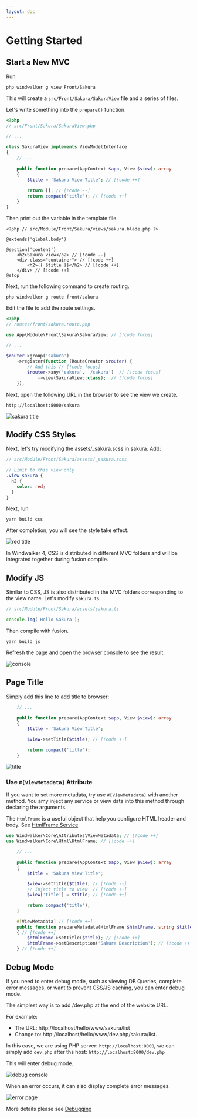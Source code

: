 ```yaml
---
layout: doc
---
```


# Getting Started

## Start a New MVC

Run

```shell
php windwalker g view Front/Sakura
```

This will create a `src/Front/Sakura/SakuraView` file and a series of files.

Let's write something into the `prepare()` function.

```php 
<?php
// src/Front/Sakura/SakuraView.php

// ...

class SakuraView implements ViewModelInterface
{
    // ...
    
    public function prepare(AppContext $app, View $view): array
    {
        $title = 'Sakura View Title'; // [!code ++]
        
        return []; // [!code --]
        return compact('title'); // [!code ++]
    }
}

```

Then print out the variable in the template file.

```blade
<?php // src/Module/Front/Sakura/views/sakura.blade.php ?>

@extends('global.body')

@section('content')
    <h2>Sakura view</h2> // [!code --]
    <div class="container"> // [!code ++]
        <h2>{{ $title }}</h2> // [!code ++]
    </div> // [!code ++]
@stop

```

Next, run the following command to create routing.

```shell
php windwalker g route front/sakura
```

Edit the file to add the route settings.

```php 
<?php
// routes/front/sakura.route.php

use App\Module\Front\Sakura\SakuraView; // [!code focus]

// ...

$router->group('sakura')
    ->register(function (RouteCreator $router) {
        // Add this // [!code focus]
        $router->any('sakura', '/sakura')  // [!code focus]
            ->view(SakuraView::class);  // [!code focus]
    });
```

Next, open the following URL in the browser to see the view we create.

``` 
http://localhost:8000/sakura
```

![sakura title](https://github.com/lyrasoft/ww4tut/assets/1639206/b6fef366-9f95-4144-a645-bba6881d0e13)

## Modify CSS Styles

Next, let's try modifying the assets/_sakura.scss in sakura. Add:

```scss
// src/Module/Front/Sakura/assets/_sakura.scss

// Limit to this view only
.view-sakura {
  h2 {
    color: red;
  }
}

```

Next, run

``` 
yarn build css
```

After completion, you will see the style take effect.

![red title](https://github.com/lyrasoft/ww4tut/assets/1639206/93d0d2f7-82f9-449c-8b8a-af398761bef9)

In Windwalker 4, CSS is distributed in different MVC folders and will be integrated together during fusion compile.

## Modify JS

Similar to CSS, JS is also distributed in the MVC folders corresponding to the view name. Let's modify `sakura.ts`.

```ts
// src/Module/Front/Sakura/assets/sakura.ts

console.log('Hello Sakura');

```

Then compile with fusion.

``` 
yarn build js
```

Refresh the page and open the browser console to see the result.

![console](https://github.com/lyrasoft/ww4tut/assets/1639206/bd458e36-1560-4e4d-a513-966a7053f0d2)

## Page Title

Simply add this line to add title to browser:

```php
    // ...

    public function prepare(AppContext $app, View $view): array
    {
        $title = 'Sakura View Title';

        $view->setTitle($title); // [!code ++]

        return compact('title');
    }
```

![title](https://github.com/windwalker-io/framework/assets/1639206/92ca07b3-88ce-4c47-97a5-2c34c3858df8)

### Use `#[ViewMetadata]` Attribute

If you want to set more metadata, try use `#[ViewMetadata]` with another method. You amy inject any service or view data into this method through declaring the arguments.

The `HtmlFrame` is a useful object that help you configure HTML header and body. See [HtmlFrame Service](../../framework/html-frame.md)

```php
use Windwalker\Core\Attributes\ViewMetadata; // [!code ++]
use Windwalker\Core\Html\HtmlFrame; // [!code ++]

    // ...

    public function prepare(AppContext $app, View $view): array
    {
        $title = 'Sakura View Title';

        $view->setTitle($title); // [!code --]
        // Inject title to view  // [!code ++]
        $view['title'] = $title; // [!code ++]

        return compact('title');
    }

    #[ViewMetadata] // [!code ++]
    public function prepareMetadata(HtmlFrame $htmlFrame, string $title): void // [!code ++]
    { // [!code ++]
        $htmlFrame->setTitle($title); // [!code ++]
        $htmlFrame->setDescription('Sakura Description'); // [!code ++]
    } // [!code ++]
```

## Debug Mode

If you need to enter debug mode, such as viewing DB Queries, complete error messages, or want to prevent CSS/JS caching, you can enter debug mode.

The simplest way is to add /dev.php at the end of the website URL.

For example: 
- The URL: http://localhost/hello/www/sakura/list 
- Change to: http://localhost/hello/www/dev.php/sakura/list.

In this case, we are using PHP server: `http://localhost:8000`, we can simply add `dev.php` after ths host: `http://localhost:8000/dev.php`

This will enter debug mode.

![debug console](https://github.com/lyrasoft/ww4tut/assets/1639206/13a93c09-eba2-4d65-80c1-944ccdcc6bf7)

When an error occurs, it can also display complete error messages.

![error page](https://github.com/lyrasoft/ww4tut/assets/1639206/3e89efcb-a6b1-4594-85b6-4107632d00ee)

More details please see [Debugging](../start/debugging.html)
